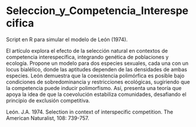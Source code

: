 # Seleccion_y_Competencia_Interespecifica

Script en R para simular el modelo de León (1974). 

El artículo explora el efecto de la selección natural en contextos de competencia interespecífica, integrando genética de poblaciones y ecología. Propone un modelo para dos especies sexuales, cada una con un locus bialélico, donde las aptitudes dependen de las densidades de ambas especies. León demuestra que la coexistencia polimórfica es posible bajo condiciones de sobredominancia y restricciones ecológicas, sugiriendo que la competencia puede inducir polimorfismo. Así, presenta una teoría que apoya la idea de que la coevolución estabiliza comunidades, desafiando el principio de exclusión competitiva.

León. J.A. 1974. Selection in context of interspecific competition. The American Naturalist, 108: 739-757.



